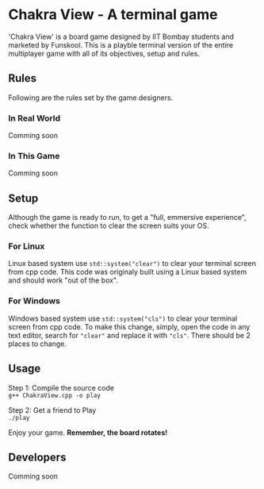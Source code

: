 # Chakra View - A terminal game

'Chakra View' is a board game designed by IIT Bombay students and marketed by Funskool. This is a playble terminal version of the entire multiplayer game with all of its objectives, setup and rules.


## Rules
Following are the rules set by the game designers.

### In Real World
Comming soon

### In This Game
Comming soon


## Setup

Although the game is ready to run, to get a "full, emmersive experience", check whether the function to clear the screen suits your OS.

### For Linux
Linux based system use `std::system("clear")` to clear your terminal screen from cpp code. This code was originaly built using a Linux based system and should work "out of the box".

### For Windows
Windows based system use `std::system("cls")` to clear your terminal screen from cpp code. To make this change, simply, open the code in any text editor, search for `"clear"` and replace it with `"cls"`. There should be 2 places to change.


## Usage

Step 1: Compile the source code  
`g++ ChakraView.cpp -o play`

Step 2: Get a friend to Play  
`./play`

Enjoy your game. **Remember, the board rotates!**


## Developers
Comming soon